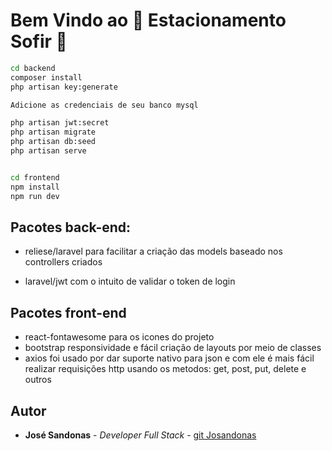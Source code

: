 # Bem Vindo ao :city_sunset: Estacionamento Sofir :ticket:

```bash
cd backend
composer install
php artisan key:generate

Adicione as credenciais de seu banco mysql

php artisan jwt:secret
php artisan migrate
php artisan db:seed
php artisan serve


cd frontend
npm install
npm run dev
```

## Pacotes back-end:

* reliese/laravel para facilitar a criação das models baseado nos controllers criados

* laravel/jwt com o intuito de validar o token de login

## Pacotes front-end
* react-fontawesome para os icones do projeto
* bootstrap responsividade e fácil criação de layouts por meio de classes
* axios foi usado por dar suporte nativo para json e com ele é mais fácil realizar requisições http usando os metodos: get, post, put, delete e outros

## Autor

* **José Sandonas** - *Developer Full Stack* - [git Josandonas](https://github.com/Josandonas)
